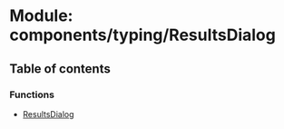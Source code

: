 # Module: components/typing/ResultsDialog

## Table of contents

### Functions

- [ResultsDialog](../functions/components_typing_ResultsDialog.ResultsDialog.md)
